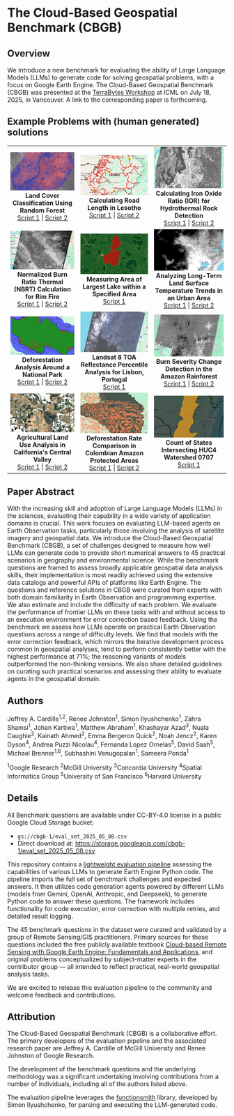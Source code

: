 <!-- Copyright 2024 The Google Earth Engine Community Authors

Licensed under the Apache License, Version 2.0 (the "License"); you may not use
this file except in compliance with the License. You may obtain a copy of the
License at

 http://www.apache.org/licenses/LICENSE-2.0

Unless required by applicable law or agreed to in writing, software distributed
under the License is distributed on an "AS IS" BASIS, WITHOUT WARRANTIES OR
CONDITIONS OF ANY KIND, either express or implied. See the License for the
specific language governing permissions and limitations under the License.
-->

# The Cloud-Based Geospatial Benchmark (CBGB)

## Overview

We introduce a new benchmark for evaluating the ability of Large Language Models
(LLMs) to generate code for solving geospatial problems, with a focus on Google
Earth Engine. The Cloud-Based Geospatial Benchmark (CBGB) was presented at the
[TerraBytes Workshop](https://terrabytes-workshop.github.io/) at ICML on July
18, 2025, in Vancouver. A link to the corresponding paper is forthcoming.

## Example Problems with (human generated) solutions

<table align="center">
  <tbody>
    <tr>
      <td align="center">
        <img src="images/example_01.jpg" alt="Land Cover Classification Using Random Forest" width="300">
        <br>
        <b>Land Cover Classification Using Random Forest</b>
        <br>
        <a href="https://code.earthengine.google.com/?accept_repo=projects%2Fgee-edu%2Fbook&scriptPath=users%2Falemlakes%2Fr-8000-PADMA%3A8.ReadyForEval%2FApplications%2FA1%2FA1.2%2FEBA_A1.2_A1a%2FEBA_A1.2_A1a_NC">Script 1</a> | <a href="https://code.earthengine.google.com/?accept_repo=projects%2Fgee-edu%2Fbook&scriptPath=users%2Falemlakes%2Fr-8000-PADMA%3A8.ReadyForEval%2FApplications%2FA1%2FA1.2%2FEBA_A1.2_A1a%2FEBA_A1.2_A1a_S1">Script 2</a>
      </td>
      <td align="center">
        <img src="images/example_02.jpg" alt="Calculating Road Length in Lesotho" width="300">
        <br>
        <b>Calculating Road Length in Lesotho</b>
        <br>
        <a href="https://code.earthengine.google.com/?accept_repo=projects%2Fgee-edu%2Fbook&scriptPath=users%2Falemlakes%2Fr-8000-PADMA%3A8.ReadyForEval%2FApplications%2FA1%2FA1.3%2FEBA_A1.3_A1_NC">Script 1</a> | <a href="https://code.earthengine.google.com/?accept_repo=projects%2Fgee-edu%2Fbook&scriptPath=users%2Falemlakes%2Fr-8000-PADMA%3A8.ReadyForEval%2FApplications%2FA1%2FA1.3%2FEBA_A1.3_A1_S1">Script 2</a>
      </td>
      <td align="center">
        <img src="images/example_03.jpg" alt="Calculating Iron Oxide Ratio (IOR) for Hydrothermal Rock Detection" width="300">
        <br>
        <b>Calculating Iron Oxide Ratio (IOR) for Hydrothermal Rock Detection</b>
        <br>
        <a href="https://code.earthengine.google.com/?accept_repo=projects%2Fgee-edu%2Fbook&scriptPath=users%2Falemlakes%2Fr-8000-PADMA%3A8.ReadyForEval%2FFundamentals%2FF2%2FF2.0%2FEBA_F2.0_A2%2FEBA_F2.0_A2_NC">Script 1</a> | <a href="https://code.earthengine.google.com/?accept_repo=projects%2Fgee-edu%2Fbook&scriptPath=users%2Falemlakes%2Fr-8000-PADMA%3A8.ReadyForEval%2FFundamentals%2FF2%2FF2.0%2FEBA_F2.0_A2%2FEBA_F2.0_A2_S1">Script 2</a>
      </td>
    </tr>
    <tr>
      <td align="center">
        <img src="images/example_04.jpg" alt="Normalized Burn Ratio Thermal (NBRT) Calculation for Rim Fire" width="300">
        <br>
        <b>Normalized Burn Ratio Thermal (NBRT) Calculation for Rim Fire</b>
        <br>
        <a href="https://code.earthengine.google.com/?accept_repo=projects%2Fgee-edu%2Fbook&scriptPath=users%2Falemlakes%2Fr-8000-PADMA%3A8.ReadyForEval%2FFundamentals%2FF3%2FF3.1%2FEBA_F3.1_A1%2FEBA_F3.1_A1_NC">Script 1</a> | <a href="https://code.earthengine.google.com/?accept_repo=projects%2Fgee-edu%2Fbook&scriptPath=users%2Falemlakes%2Fr-8000-PADMA%3A8.ReadyForEval%2FFundamentals%2FF3%2FF3.1%2FEBA_F3.1_A1%2FEBA_F3.1_A1_S1">Script 2</a>
      </td>
      <td align="center">
        <img src="images/example_11.jpg" alt="Measuring Area of Largest Lake within a Specified Area" width="300">
        <br>
        <b>Measuring Area of Largest Lake within a Specified Area</b>
        <br>
        <a href="https://code.earthengine.google.com/?accept_repo=projects%2Fgee-edu%2Fbook&scriptPath=users%2Falemlakes%2Fr-8000-PADMA%3A8.ReadyForEval%2FFRC%2FFRC_9%2FFRC_9_S1">Script 1</a>
      </td>
      <td align="center">
        <img src="images/example_12.jpg" alt="Analyzing Long-Term Land Surface Temperature Trends in an Urban Area" width="300">
        <br>
        <b>Analyzing Long-Term Land Surface Temperature Trends in an Urban Area</b>
        <br>
        <a href="https://code.earthengine.google.com/?accept_repo=projects%2Fgee-edu%2Fbook&scriptPath=users%2Falemlakes%2Fr-8000-PADMA%3A7.AwaitingRelease%2FFree-Range%2FFRC_67%2FFRC_67_S1">Script 1</a> | <a href="https://code.earthengine.google.com/?accept_repo=projects%2Fgee-edu%2Fbook&scriptPath=users%2Falemlakes%2Fr-8000-PADMA%3A7.AwaitingRelease%2FFree-Range%2FFRC_67%2FFRC_67_S2">Script 2</a>
      </td>
    </tr>
    <tr>
      <td align="center">
        <img src="images/example_05.jpg" alt="Deforestation Analysis Around a National Park" width="300">
        <br>
        <b>Deforestation Analysis Around a National Park</b>
        <br>
        <a href="https://code.earthengine.google.com/?accept_repo=projects%2Fgee-edu%2Fbook&scriptPath=users%2Falemlakes%2Fr-8000-PADMA%3A8.ReadyForEval%2FFundamentals%2FF5%2FF5.1%2FF5.1_A3%2FEBA_F5.1_A3_NC">Script 1</a> | <a href="https://code.earthengine.google.com/?accept_repo=projects%2Fgee-edu%2Fbook&scriptPath=users%2Falemlakes%2Fr-8000-PADMA%3A8.ReadyForEval%2FFundamentals%2FF5%2FF5.1%2FF5.1_A3%2FEBA_F5.1_A3_S1">Script 2</a>
      </td>
      <td align="center">
        <img src="images/example_06.jpg" alt="Landsat 8 TOA Reflectance Percentile Analysis for Lisbon, Portugal" width="300">
        <br>
        <b>Landsat 8 TOA Reflectance Percentile Analysis for Lisbon, Portugal</b>
        <br>
        <a href="https://code.earthengine.google.com/?accept_repo=projects%2Fgee-edu%2Fbook&scriptPath=users%2Falemlakes%2Fr-8000-PADMA%3A8.ReadyForEval%2FFundamentals%2FF4%2FF4.1%2FEBD_F4.1_C2%2FEBD_F4.1_C2_S1">Script 1</a>
      </td>
      <td align="center">
        <img src="images/example_07.jpg" alt="Burn Severity Change Detection in the Amazon Rainforest" width="300">
        <br>
        <b>Burn Severity Change Detection in the Amazon Rainforest</b>
        <br>
        <a href="https://code.earthengine.google.com/?accept_repo=projects%2Fgee-edu%2Fbook&scriptPath=users%2Falemlakes%2Fr-8000-PADMA%3A8.ReadyForEval%2FFundamentals%2FF4%2FF4.4%2FEBD_F4.4_C2%2FEBD_F4.4_C2_S1">Script 1</a> | <a href="https://code.earthengine.google.com/?accept_repo=projects%2Fgee-edu%2Fbook&scriptPath=users%2Falemlakes%2Fr-8000-PADMA%3A8.ReadyForEval%2FFundamentals%2FF4%2FF4.4%2FEBD_F4.4_C2%2FEBD_F4.4_C2_S2">Script 2</a>
      </td>
    </tr>
    <tr>
      <td align="center">
        <img src="images/example_08.jpg" alt="Agricultural Land Use Analysis in California's Central Valley" width="300">
        <br>
        <b>Agricultural Land Use Analysis in California's Central Valley</b>
        <br>
        <a href="https://code.earthengine.google.com/?accept_repo=projects%2Fgee-edu%2Fbook&scriptPath=users%2Falemlakes%2Fr-8000-PADMA%3A8.ReadyForEval%2FFundamentals%2FF5%2FF5.0%2FEBD_F5.0_C1%2FEBD_F5.0_C1_S1">Script 1</a> | <a href="https://code.earthengine.google.com/?accept_repo=projects%2Fgee-edu%2Fbook&scriptPath=users%2Falemlakes%2Fr-8000-PADMA%3A8.ReadyForEval%2FFundamentals%2FF5%2FF5.0%2FEBD_F5.0_C1%2FEBD_F5.0_C1_S2">Script 2</a>
      </td>
      <td align="center">
        <img src="images/example_09.jpg" alt="Deforestation Rate Comparison in Colombian Amazon Protected Areas" width="300">
        <br>
        <b>Deforestation Rate Comparison in Colombian Amazon Protected Areas</b>
        <br>
        <a href="https://code.earthengine.google.com/?accept_repo=projects%2Fgee-edu%2Fbook&scriptPath=users%2Falemlakes%2Fr-8000-PADMA%3A8.ReadyForEval%2FFundamentals%2FF5%2FF5.1%2FEBD_F5.1_C1%2FEBD_F5.1_C1_S1">Script 1</a> | <a href="https://code.earthengine.google.com/?accept_repo=projects%2Fgee-edu%2Fbook&scriptPath=users%2Falemlakes%2Fr-8000-PADMA%3A8.ReadyForEval%2FFundamentals%2FF5%2FF5.1%2FEBD_F5.1_C1%2FEBD_F5.1_C1_S2">Script 2</a>
      </td>
      <td align="center">
        <img src="images/example_10.jpg" alt="Count of States Intersecting HUC4 Watershed 0707" width="300">
        <br>
        <b>Count of States Intersecting HUC4 Watershed 0707</b>
        <br>
        <a href="https://code.earthengine.google.com/?accept_repo=projects%2Fgee-edu%2Fbook&scriptPath=users%2Falemlakes%2Fr-8000-PADMA%3A8.ReadyForEval%2FFRC%2FFRC_5%2FFRC_5_S1">Script 1</a>
      </td>
    </tr>
  </tbody>
</table>

## Paper Abstract

With the increasing skill and adoption of Large Language Models (LLMs) in the
sciences, evaluating their capability in a wide variety of application domains is
crucial. This work focuses on evaluating LLM-based agents on Earth Observation
tasks, particularly those involving the analysis of satellite imagery and
geospatial data. We introduce the Cloud-Based Geospatial Benchmark (CBGB), a set
of challenges designed to measure how well LLMs can generate code to provide
short numerical answers to 45 practical scenarios in geography and environmental
science. While the benchmark questions are framed to assess broadly applicable
geospatial data analysis skills, their implementation is most readily achieved
using the extensive data catalogs and powerful APIs of platforms like Earth
Engine. The questions and reference solutions in CBGB were curated from experts
with both domain familiarity in Earth Observation and programming expertise. We
also estimate and include the difficulty of each problem. We evaluate the
performance of frontier LLMs on these tasks with and without access to an
execution environment for error correction based feedback. Using the benchmark
we assess how LLMs operate on practical Earth Observation questions across a
range of difficulty levels. We find that models with the error correction
feedback, which mirrors the iterative development process common in geospatial
analyses, tend to perform consistently better with the highest performance at
71%; the reasoning variants of models outperformed the non-thinking versions. We
also share detailed guidelines on curating such practical scenarios and
assessing their ability to evaluate agents in the geospatial domain.

## Authors


Jeffrey A. Cardille<sup>1,2</sup>, Renee Johnston<sup>1</sup>, Simon Ilyushchenko<sup>1</sup>, Zahra Shamsi<sup>1</sup>, Johan Kartiwa<sup>1</sup>, Matthew Abraham<sup>1</sup>, Khashayar Azad<sup>3</sup>, Nuala Caughie<sup>2</sup>, Kainath Ahmed<sup>2</sup>, Emma Bergeron Quick<sup>2</sup>, Noah Jencz<sup>2</sup>, Karen Dyson<sup>4</sup>, Andrea Puzzi Nicolau<sup>4</sup>, Fernanda Lopez Ornelas<sup>5</sup>, David Saah<sup>5</sup>, Michael Brenner<sup>1,6</sup>, Subhashini Venugopalan<sup>1</sup>, Sameera Ponda<sup>1</sup>

<sup>1</sup>Google Research <sup>2</sup>McGill University <sup>3</sup>Concordia University <sup>4</sup>Spatial Informatics Group <sup>5</sup>University of San Francisco <sup>6</sup>Harvard University

## Details
All Benchmark questions are available under CC-BY-4.0 license in a public
Google Cloud Storage bucket:

- `gs://cbgb-1/eval_set_2025_05_08.csv`
- Direct download at:
 https://storage.googleapis.com/cbgb-1/eval_set_2025_05_08.csv

This repository contains a [lightweight evaluation pipeline](https://github.com/google/earthengine-community/blob/master/experimental/cbgb_benchmark/cbgb_eval_pipeline.ipynb) assessing
the capabilities of various LLMs to generate Earth Engine Python code. The
pipeline imports the full set of benchmark challenges and expected answers. It
then utilizes code generation agents powered by different LLMs (models from
Gemini, OpenAI, Anthropic, and Deepseek), to generate Python code to
answer these questions. The framework includes functionality for code execution,
error correction with multiple retries, and detailed result logging.

The 45 benchmark questions in the dataset were curated and validated by a group
of Remote Sensing/GIS practitioners. Primary sources for these questions included
the free publicly available textbook [Cloud-based Remote Sensing with Google
Earth Engine: Fundamentals and Applications](https://www.eefabook.org/), and
original problems conceptualized by subject-matter experts in the contributor
group — all intended to reflect practical, real-world geospatial analysis tasks.

We are excited to release this evaluation pipeline to the community and welcome
feedback and contributions.



## Attribution

The Cloud-Based Geospatial Benchmark (CBGB) is a collaborative effort. The
primary developers of the evaluation pipeline and the associated research paper
are Jeffrey A. Cardille of McGill University and Renee Johnston of Google
Research.

The development of the benchmark questions and the underlying methodology was a
significant undertaking involving contributions from a number of individuals,
including all of the authors listed above.

The evaluation pipeline leverages the
[functionsmith](https://github.com/google/earthengine-community/tree/master/experimental/functionsmith)
library, developed by Simon Ilyushchenko, for parsing and executing the
LLM-generated code.